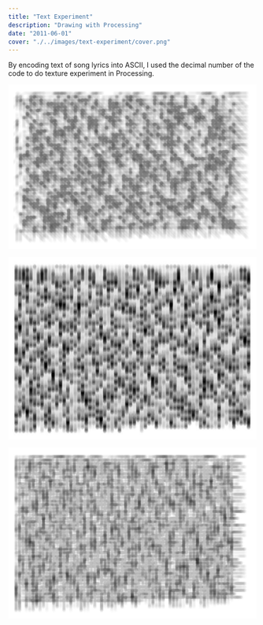 ```yaml
---
title: "Text Experiment"
description: "Drawing with Processing"
date: "2011-06-01"
cover: "./../images/text-experiment/cover.png"
---
```

<div class="text">
By encoding text of song lyrics into ASCII, I used the decimal number of the code to do texture experiment in Processing.
</div>

![Line Drawing](./../images/text-experiment/cover.png)

![Line Drawing](./../images/text-experiment/export3.png)

<!-- ![Line Drawing](./../images/text-experiment/export1.jpg) -->

![Line Drawing](./../images/text-experiment/export2.jpg)
